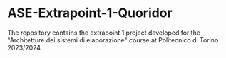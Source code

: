 # ASE-Extrapoint-1-Quoridor
The repository contains the extrapoint 1 project developed for the "Architetture dei sistemi di elaborazione" course at Politecnico di Torino 2023/2024
